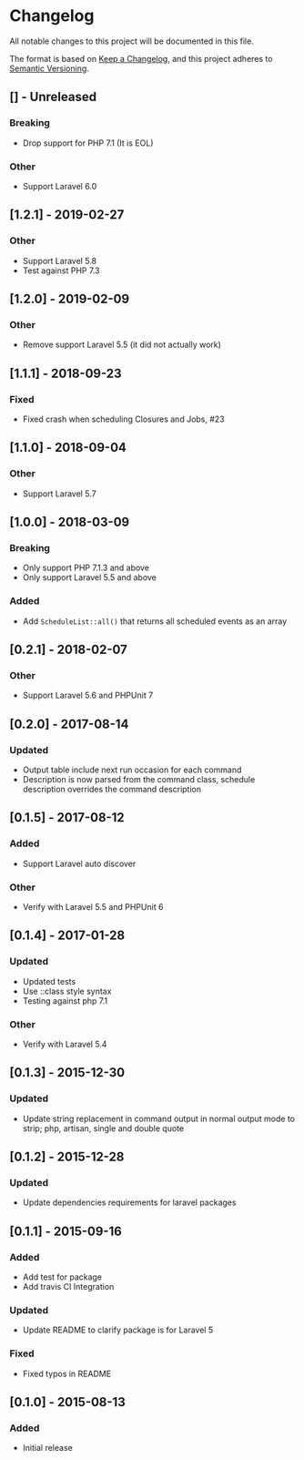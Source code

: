 # Changelog
All notable changes to this project will be documented in this file.

The format is based on [Keep a Changelog](https://keepachangelog.com/en/1.0.0/),
and this project adheres to [Semantic Versioning](https://semver.org/spec/v2.0.0.html).

## [] - Unreleased
### Breaking
- Drop support for PHP 7.1 (It is EOL)
### Other
- Support Laravel 6.0

## [1.2.1] - 2019-02-27
### Other
- Support Laravel 5.8
- Test against PHP 7.3

## [1.2.0] - 2019-02-09
### Other
- Remove support Laravel 5.5 (it did not actually work)

## [1.1.1] - 2018-09-23
### Fixed
- Fixed crash when scheduling Closures and Jobs, #23 

## [1.1.0] - 2018-09-04
### Other
- Support Laravel 5.7

## [1.0.0] - 2018-03-09
### Breaking
- Only support PHP 7.1.3 and above
- Only support Laravel 5.5 and above

### Added
- Add `ScheduleList::all()` that returns all scheduled events as an array

## [0.2.1] - 2018-02-07
### Other
- Support Laravel 5.6 and PHPUnit 7

## [0.2.0] - 2017-08-14
### Updated
- Output table include next run occasion for each command
- Description is now parsed from the command class, schedule description overrides the command description

## [0.1.5] - 2017-08-12
### Added
- Support Laravel auto discover

### Other
- Verify with Laravel 5.5 and PHPUnit 6

## [0.1.4] - 2017-01-28
### Updated
- Updated tests
- Use ::class style syntax
- Testing against php 7.1

### Other
- Verify with Laravel 5.4

## [0.1.3] - 2015-12-30
### Updated
- Update string replacement in command output in normal output mode to strip; php, artisan, single and double quote

## [0.1.2] - 2015-12-28
### Updated
- Update dependencies requirements for laravel packages

## [0.1.1] - 2015-09-16
### Added
- Add test for package
- Add travis CI Integration

### Updated
- Update README to clarify package is for Laravel 5

### Fixed
- Fixed typos in README

## [0.1.0] - 2015-08-13
### Added
- Initial release
